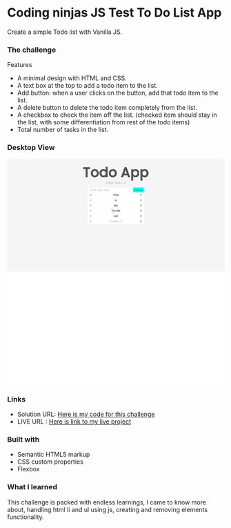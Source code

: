 # Coding ninjas JS Test To Do List App

Create a simple Todo list with Vanilla JS.

### The challenge

Features 

- A minimal design with HTML and CSS.
- A text box at the top to add a todo item to the list.
- Add button: when a user clicks on the button, add that todo item to the list.
- A delete button to delete the todo item completely from the list.
- A checkbox to check the item off the list. (checked item should stay in the list, with some differentiation from rest of the todo items)
- Total number of tasks in the list.

### Desktop View

![](/Solution.png)

### Links

- Solution URL: [Here is my code for this challenge](https://github.com/akki251/ToDo-App-using-JS)
- LIVE URL : [Here is link to my live project](https://todo-app-using-javascript.netlify.app/)

### Built with

- Semantic HTML5 markup
- CSS custom properties
- Flexbox

### What I learned

This challenge is packed with endless learnings, I came to know more about, handling html li and ul using js, creating and removing elements functionality.

